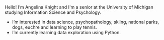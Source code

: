 Hello! I’m Angelina Knight and I'm a senior at the University of Michigan studying Information Science and Psychology.
- I’m interested in data science, psychopathology, skiing, national parks, dogs, euchre and learning to play tennis.
- I’m currently learning data exploration using Python.

<!---
angknight/angknight is a ✨ special ✨ repository because its `README.md` (this file) appears on your GitHub profile.
You can click the Preview link to take a look at your changes.
--->
